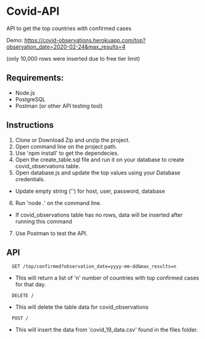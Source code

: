 # Covid-API

API to get the top countries with confirmed cases

Demo: 
https://covid-observations.herokuapp.com/top?observation_date=2020-02-24&max_results=4

(only 10,000 rows were inserted due to free tier limit)

## Requirements:
- Node.js
- PostgreSQL
- Postman (or other API testing tool)

## Instructions
1. Clone or Download Zip and unzip the project.
2. Open command line on the project path.
3. Use 'npm install' to get the dependecies.
3. Open the create_table.sql file and run it on your database to create covid_observations table.
5. Open database.js and update the top values using your Database credentials.
- Update empty string ('') for host, user, password, database
6. Run 'node .' on the command line.
- If covid_observations table has no rows, data will be inserted after running this command

7. Use Postman to test the API.

## API
```
  GET /top/confirmed?observation_date=yyyy-mm-dd&max_results=n
```
- This will return a list of 'n' number of countries with top confirmed cases for that day.


```
  DELETE /
```
- This will delete the table data for covid_observations


```
  POST /
```
- This will insert the data from 'covid_19_data.csv' found in the files folder.
